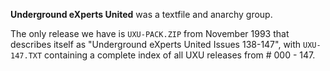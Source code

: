 **Underground eXperts United** was a textfile and anarchy group. 

The only release we have is `UXU-PACK.ZIP` from November 1993 that describes itself as "Underground eXperts United Issues 138-147", with `UXU-147.TXT` containing a complete index of all UXU releases from # 000 - 147.